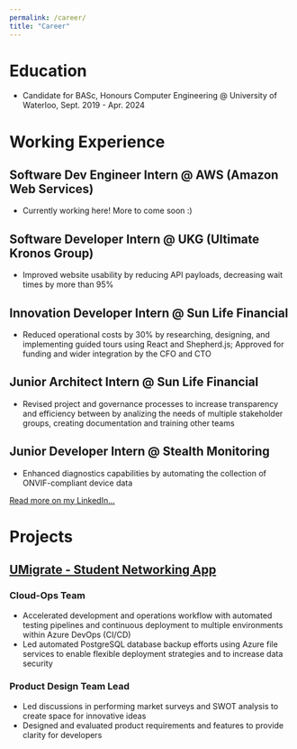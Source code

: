 ```yaml
---
permalink: /career/
title: "Career"
---
```


# Education

- Candidate for BASc, Honours Computer Engineering @ University of Waterloo, Sept. 2019 - Apr. 2024

# Working Experience

## Software Dev Engineer Intern @ AWS (Amazon Web Services)

- Currently working here! More to come soon :)

## Software Developer Intern @ UKG (Ultimate Kronos Group)

- Improved website usability by reducing API payloads, decreasing wait times by more than 95%

## Innovation Developer Intern @ Sun Life Financial

- Reduced operational costs by 30% by researching, designing, and implementing guided tours using React and Shepherd.js; Approved for funding and wider integration by the CFO and CTO

## Junior Architect Intern @ Sun Life Financial

- Revised project and governance processes to increase transparency and efficiency between by analizing the needs of multiple stakeholder groups, creating documentation and training other teams

## Junior Developer Intern @ Stealth Monitoring

- Enhanced diagnostics capabilities by automating the collection of ONVIF-compliant device data

[Read more on my LinkedIn...](https://www.linkedin.com/in/andasu/)

# Projects

## [UMigrate - Student Networking App](https://github.com/Team-uMigrate/umigrate/)

### Cloud-Ops Team

- Accelerated development and operations workflow with automated testing pipelines and continuous deployment to multiple environments within Azure DevOps (CI/CD)
- Led automated PostgreSQL database backup efforts using Azure file services to enable flexible deployment strategies and to increase data security

### Product Design Team Lead

- Led discussions in performing market surveys and SWOT analysis to create space for innovative ideas
- Designed and evaluated product requirements and features to provide clarity for developers

